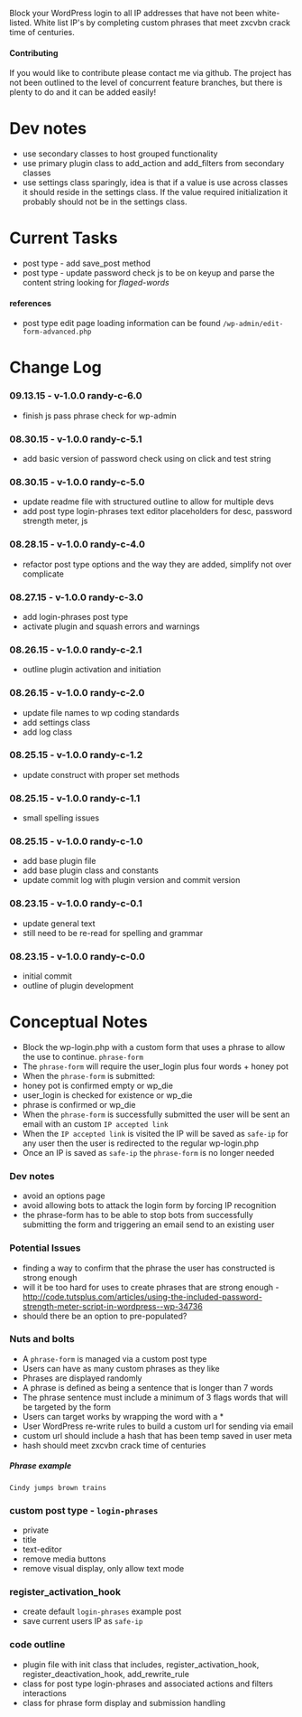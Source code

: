 Block your WordPress login to all IP addresses that have not been white-listed. White list IP's by completing custom phrases that meet zxcvbn crack time of centuries.

#### Contributing
If you would like to contribute please contact me via github. The project has not been outlined to the level of concurrent feature branches, but there is plenty to do and it can be added easily!

Dev notes
====================

- use secondary classes to host grouped functionality
- use primary plugin class to add_action and add_filters from secondary classes
- use settings class sparingly, idea is that if a value is use across classes it should reside in the settings class. If the value required initialization it probably should not be in the settings class.

Current Tasks
====================

- post type - add save_post method
- post type - update password check js to be on keyup and parse the content string looking for *flaged-words*

#### references
- post type edit page loading information can be found `/wp-admin/edit-form-advanced.php`

Change Log
====================

### 09.13.15 - v-1.0.0 randy-c-6.0
- finish js pass phrase check for wp-admin

### 08.30.15 - v-1.0.0 randy-c-5.1
- add basic version of password check using on click and test string

### 08.30.15 - v-1.0.0 randy-c-5.0
- update readme file with structured outline to allow for multiple devs
- add post type login-phrases text editor placeholders for desc, password strength meter, js

### 08.28.15 - v-1.0.0 randy-c-4.0
- refactor post type options and the way they are added, simplify not over complicate

### 08.27.15 - v-1.0.0 randy-c-3.0
- add login-phrases post type
- activate plugin and squash errors and warnings

### 08.26.15 - v-1.0.0 randy-c-2.1
- outline plugin activation and initiation

### 08.26.15 - v-1.0.0 randy-c-2.0
- update file names to wp coding standards
- add settings class
- add log class

### 08.25.15 - v-1.0.0 randy-c-1.2
- update construct with proper set methods

### 08.25.15 - v-1.0.0 randy-c-1.1
- small spelling issues

### 08.25.15 - v-1.0.0 randy-c-1.0
- add base plugin file
- add base plugin class and constants
- update commit log with plugin version and commit version

### 08.23.15 - v-1.0.0 randy-c-0.1
- update general text
- still need to be re-read for spelling and grammar

### 08.23.15 - v-1.0.0 randy-c-0.0
- initial commit
- outline of plugin development

Conceptual Notes
====================

- Block the wp-login.php with a custom form that uses a phrase to allow the use to continue. `phrase-form`
- The `phrase-form` will require the user_login plus four words + honey pot
- When the `phrase-form` is submitted:
- honey pot is confirmed empty or wp_die
- user_login is checked for existence or wp_die
- phrase is confirmed or wp_die
- When the `phrase-form` is successfully submitted the user will be sent an email with an custom `IP accepted link`
- When the `IP accepted link` is visited the IP will be saved as `safe-ip` for any user then the user is redirected to the regular wp-login.php
- Once an IP is saved as `safe-ip` the `phrase-form` is no longer needed

### Dev notes

- avoid an options page
- avoid allowing bots to attack the login form by forcing IP recognition
- the phrase-form has to be able to stop bots from successfully submitting the form and triggering an email send to an existing user

### Potential Issues

- finding a way to confirm that the phrase the user has constructed is strong enough
- will it be too hard for uses to create phrases that are strong enough - http://code.tutsplus.com/articles/using-the-included-password-strength-meter-script-in-wordpress--wp-34736
- should there be an option to pre-populated?

### Nuts and bolts

- A `phrase-form` is managed via a custom post type
- Users can have as many custom phrases as they like
- Phrases are displayed randomly
- A phrase is defined as being a sentence that is longer than 7 words
- The phrase sentence must include a minimum of 3 flags words that will be targeted by the form
- Users can target works by wrapping the word with a \*
- User WordPress re-write rules to build a custom url for sending via email
- custom url should include a hash that has been temp saved in user meta
- hash should meet zxcvbn crack time of centuries

##### Phrase example
```
Cindy jumps brown trains
```

### custom post type - `login-phrases`

- private
- title
- text-editor
- remove media buttons
- remove visual display, only allow text mode

### register_activation_hook

- create default `login-phrases` example post
- save current users IP as `safe-ip`

### code outline
- plugin file with init class that includes, register_activation_hook, register_deactivation_hook, add_rewrite_rule
- class for post type login-phrases and associated actions and filters interactions
- class for phrase form display and submission handling
